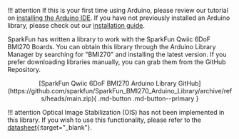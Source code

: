
!!! attention
	If this is your first time using Arduino, please review our tutorial on [installing the Arduino IDE](https://learn.sparkfun.com/tutorials/installing-arduino-ide). If you have not previously installed an Arduino library, please check out our [installation guide](https://learn.sparkfun.com/tutorials/installing-an-arduino-library).


SparkFun has written a library to work with the SparkFun Qwiic 6DoF BMI270 Boards. You can obtain this library through the Arduino Library Manager by searching for "BMI270" and installing the latest version. If you prefer downloading libraries manually, you can grab them from the GitHub Repository.

<center>
	[SparkFun Qwiic 6DoF BMI270 Arduino Library GitHub](https://github.com/sparkfun/SparkFun_BMI270_Arduino_Library/archive/refs/heads/main.zip){ .md-button .md-button--primary }
</center>



!!! attention
	Optical Image Stabilization (OIS) has not been implemented in this library. If you wish to use this functionality, please refer to the [datasheet](assets/BoardFiles/BMI270-Datasheet.pdf){:target="_blank"}.








